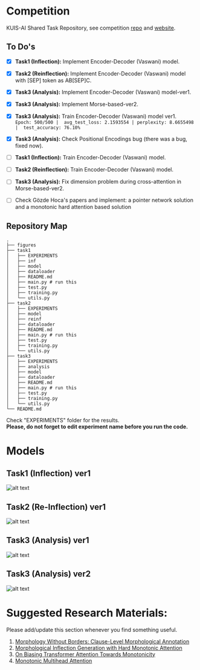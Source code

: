 # Competition
KUIS-AI Shared Task Repository, see competition [repo](https://sigtyp.github.io/st2022-mrl.html) and [website](https://sigtyp.github.io/st2022-mrl.html).

## To Do's
- [x] **Task1 (Inflection):** Implement Encoder-Decoder (Vaswani) model.
- [x] **Task2 (Reinflection):** Implement Encoder-Decoder (Vaswani) model with [SEP] token as AB[SEP]C.
- [x] **Task3 (Analysis):** Implement Encoder-Decoder (Vaswani) model-ver1.
- [x] **Task3 (Analysis):** Implement Morse-based-ver2.
- [x] **Task3 (Analysis):** Train Encoder-Decoder (Vaswani) model ver1. <br/>
`Epoch: 500/500 |  avg_test_loss: 2.1593554 | perplexity: 8.6655498 |  test_accuracy: 76.10%` 
- [x] **Task3 (Analysis):** Check Positional Encodings bug (there was a bug, fixed now).
- [ ] **Task1 (Inflection):** Train Encoder-Decoder (Vaswani) model.
- [ ] **Task2 (Reinflection):** Train Encoder-Decoder (Vaswani) model.
- [ ] **Task3 (Analysis):** Fix dimension problem during cross-attention in Morse-based-ver2.
- [ ] Check Gözde Hoca's papers and implement: a pointer network solution and a monotonic hard attention based solution


## Repository Map
```
.
├── figures
├── task1
│   ├── EXPERIMENTS
│   ├── inf
│   ├── model
│   ├── dataloader
│   ├── README.md
│   ├── main.py # run this
│   ├── test.py
│   ├── training.py
│   └── utils.py
├── task2 
│   ├── EXPERIMENTS
│   ├── model
│   ├── reinf
│   ├── dataloader
│   ├── README.md
│   ├── main.py # run this
│   ├── test.py
│   ├── training.py
│   └── utils.py
├── task3
│   ├── EXPERIMENTS
│   ├── analysis
│   ├── model
│   ├── dataloader
│   ├── README.md
│   ├── main.py # run this
│   ├── test.py
│   ├── training.py
│   └── utils.py
└── README.md
```

Check "EXPERIMENTS" folder for the results.<br/>
**Please, do not forget to edit experiment name before you run the code.**

# Models
## Task1 (Inflection) ver1
![alt text](https://github.com/ecacikgoz97/competation/blob/main/figures/t1_ver1.png)

## Task2 (Re-Inflection) ver1
![alt text](https://github.com/ecacikgoz97/competation/blob/main/figures/t2_ver1.png)

## Task3 (Analysis) ver1
![alt text](https://github.com/ecacikgoz97/competation/blob/main/figures/t3_ver1.png)

## Task3 (Analysis) ver2
![alt text](https://github.com/ecacikgoz97/competation/blob/main/figures/t3_ver2.png)

# Suggested Research Materials:
Please add/update this section whenever you find something useful.
1. [Morphology Without Borders: Clause-Level Morphological Annotation](https://arxiv.org/pdf/2202.12832.pdf)
2. [Morphological Inflection Generation with Hard Monotonic Attention](https://aclanthology.org/P17-1183.pdf)
3. [On Biasing Transformer Attention Towards Monotonicity](https://arxiv.org/pdf/2104.03945.pdf)
4. [Monotonic Multihead Attention](https://arxiv.org/pdf/1909.12406.pdf)

